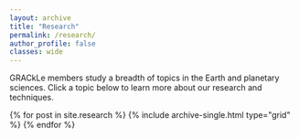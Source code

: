 ```yaml
---
layout: archive
title: "Research"
permalink: /research/
author_profile: false
classes: wide
---
```


GRACkLe members study a breadth of topics in the Earth and planetary sciences. Click a topic below to learn more about our research and techniques.

{% for post in site.research %}
  {% include archive-single.html type="grid" %}
{% endfor %}